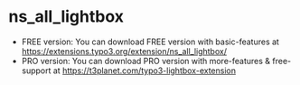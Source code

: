 # ns_all_lightbox

- FREE version: You can download FREE version with basic-features at https://extensions.typo3.org/extension/ns_all_lightbox/
- PRO version: You can download PRO version with more-features & free-support at https://t3planet.com/typo3-lightbox-extension
